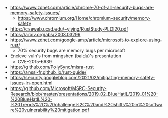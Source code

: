 - https://www.zdnet.com/article/chrome-70-of-all-security-bugs-are-memory-safety-issues/
  - https://www.chromium.org/Home/chromium-security/memory-safety
- https://cseweb.ucsd.edu/~yiying/RustStudy-PLDI20.pdf
- https://arxiv.org/abs/2003.03296
- https://www.zdnet.com/google-amp/article/microsoft-to-explore-using-rust/
  - 70% security bugs are memory bugs per microsoft
- Encleve vuln's from mingshen (baidu)'s presentation
  - CVE-2015-6639
- https://github.com/PolySync/misra-rust
- https://anssi-fr.github.io/rust-guide/
- https://security.googleblog.com/2021/02/mitigating-memory-safety-issues-in-open.html
- https://github.com/Microsoft/MSRC-Security-Research/blob/master/presentations/2019_02_BlueHatIL/2019_01%20-%20BlueHatIL%20-%20Trends%2C%20challenge%2C%20and%20shifts%20in%20software%20vulnerability%20mitigation.pdf
